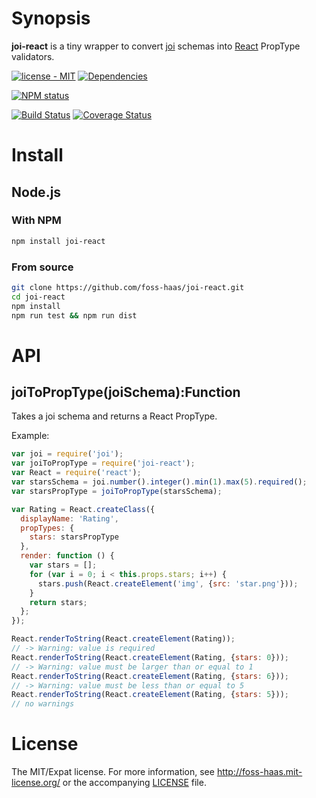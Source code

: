 # Synopsis

**joi-react** is a tiny wrapper to convert [joi](https://github.com/hapijs/joi) schemas into [React](https://github.com/facebook/react) PropType validators.

[![license - MIT](https://img.shields.io/npm/l/joi-react.svg)](https://foss-haas.mit-license.org) [![Dependencies](https://img.shields.io/david/foss-haas/joi-react.svg)](https://david-dm.org/foss-haas/joi-react)

[![NPM status](https://nodei.co/npm/joi-react.png?compact=true)](https://npmjs.org/package/joi-react)

[![Build Status](https://img.shields.io/travis/foss-haas/joi-react.svg)](https://travis-ci.org/foss-haas/joi-react) [![Coverage Status](https://img.shields.io/coveralls/foss-haas/joi-react.svg)](https://coveralls.io/r/foss-haas/joi-react?branch=master)

# Install

## Node.js

### With NPM

```sh
npm install joi-react
```

### From source

```sh
git clone https://github.com/foss-haas/joi-react.git
cd joi-react
npm install
npm run test && npm run dist
```

# API

## joiToPropType(joiSchema):Function

Takes a joi schema and returns a React PropType.

Example:

```js
var joi = require('joi');
var joiToPropType = require('joi-react');
var React = require('react');
var starsSchema = joi.number().integer().min(1).max(5).required();
var starsPropType = joiToPropType(starsSchema);

var Rating = React.createClass({
  displayName: 'Rating',
  propTypes: {
    stars: starsPropType
  },
  render: function () {
    var stars = [];
    for (var i = 0; i < this.props.stars; i++) {
      stars.push(React.createElement('img', {src: 'star.png'}));
    }
    return stars;
  };
});

React.renderToString(React.createElement(Rating));
// -> Warning: value is required
React.renderToString(React.createElement(Rating, {stars: 0}));
// -> Warning: value must be larger than or equal to 1
React.renderToString(React.createElement(Rating, {stars: 6}));
// -> Warning: value must be less than or equal to 5
React.renderToString(React.createElement(Rating, {stars: 5}));
// no warnings
```

# License

The MIT/Expat license. For more information, see http://foss-haas.mit-license.org/ or the accompanying [LICENSE](https://github.com/foss-haas/joi-react/blob/master/LICENSE) file.